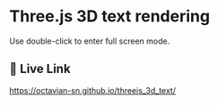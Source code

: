 
# Three.js 3D text rendering

Use double-click to enter full screen mode.


## 🔗 Live Link
https://octavian-sn.github.io/threejs_3d_text/

